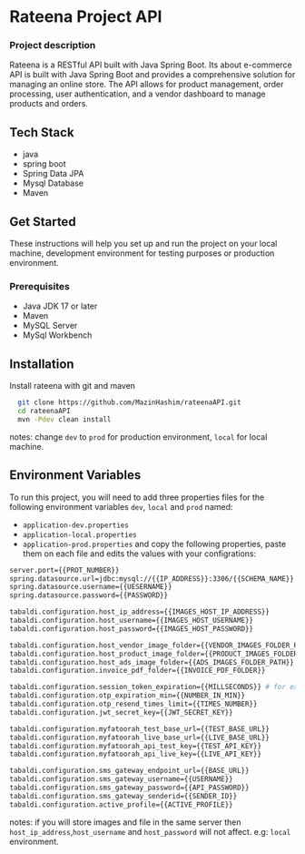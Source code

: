 
# Rateena Project API
### Project description
Rateena is a RESTful API built with Java Spring Boot. Its about e-commerce API is built with Java Spring Boot and provides a comprehensive solution for managing an online store. The API allows for product management, order processing, user authentication, and a vendor dashboard to manage products and orders.



## Tech Stack

- java
- spring boot
- Spring Data JPA
- Mysql Database
- Maven
## Get Started
These instructions will help you set up and run the project on your local machine, development environment for testing purposes or production environment.
### Prerequisites
- Java JDK 17 or later
- Maven
- MySQL Server
- MySql Workbench
## Installation

Install rateena with git and maven

```bash
  git clone https://github.com/MazinHashim/rateenaAPI.git
  cd rateenaAPI
  mvn -Pdev clean install
```
notes: change `dev` to `prod` for production environment, `local` for local machine.
    
## Environment Variables

To run this project, you will need to add three properties files for the following environment variables `dev`, `local` and `prod` named:
- `application-dev.properties`
- `application-local.properties`
- `application-prod.properties`
and copy the following properties, paste them on each file and edits the values with your configrations:
```bash
server.port={{PROT_NUMBER}}
spring.datasource.url=jdbc:mysql://{{IP_ADDRESS}}:3306/{{SCHEMA_NAME}}
spring.datasource.username={{UESERNAME}}
spring.datasource.password={{PASSWORD}}

tabaldi.configuration.host_ip_address={{IMAGES_HOST_IP_ADDRESS}}
tabaldi.configuration.host_username={{IMAGES_HOST_USERNAME}}
tabaldi.configuration.host_password={{IMAGES_HOST_PASSWORD}}

tabaldi.configuration.host_vendor_image_folder={{VENDOR_IMAGES_FOLDER_PATH}}
tabaldi.configuration.host_product_image_folder={{PRODUCT_IMAGES_FOLDER_PATH}}
tabaldi.configuration.host_ads_image_folder={{ADS_IMAGES_FOLDER_PATH}}
tabaldi.configuration.invoice_pdf_folder={{INVOICE_PDF_FOLDER}}

tabaldi.configuration.session_token_expiration={{MILLSECONDS}} # for example 86400
tabaldi.configuration.otp_expiration_min={{NUMBER_IN_MIN}}
tabaldi.configuration.otp_resend_times_limit={{TIMES_NUMBER}}
tabaldi.configuration.jwt_secret_key={{JWT_SECRET_KEY}}

tabaldi.configuration.myfatoorah_test_base_url={{TEST_BASE_URL}}
tabaldi.configuration.myfatoorah_live_base_url={{LIVE_BASE_URL}}
tabaldi.configuration.myfatoorah_api_test_key={{TEST_API_KEY}}
tabaldi.configuration.myfatoorah_api_live_key={{LIVE_API_KEY}}

tabaldi.configuration.sms_gateway_endpoint_url={{BASE_URL}}
tabaldi.configuration.sms_gateway_username={{USERNAME}}
tabaldi.configuration.sms_gateway_password={{API_PASSWORD}}
tabaldi.configuration.sms_gateway_senderid={{SENDER_ID}}
tabaldi.configuration.active_profile={{ACTIVE_PROFILE}}
```
notes: 
if you will store images and file in the same server then `host_ip_address`,`host_username` and `host_password` will not affect. e.g: `local` environment.

